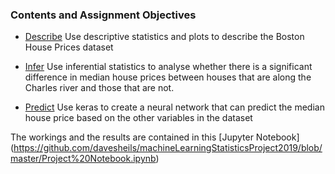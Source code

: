 ### Contents and Assignment Objectives

- [Describe](#Describe)
Use descriptive statistics and plots to describe the Boston House Prices dataset


- [Infer](#Infer)
Use inferential statistics to analyse whether there is a significant difference in median house prices between houses that are along the Charles river and those that are not.


- [Predict](#Predict)
Use keras to create a neural network that can predict the median house price based on the other variables in the dataset


The workings and the results are contained in this [Jupyter Notebook] (https://github.com/davesheils/machineLearningStatisticsProject2019/blob/master/Project%20Notebook.ipynb)



